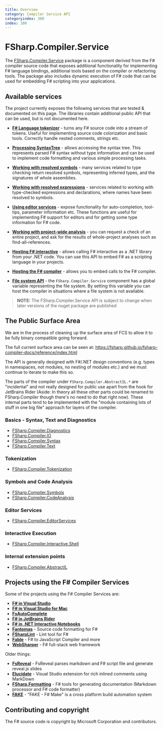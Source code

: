 ```yaml
---
title: Overview
category: Compiler Service API
categoryindex: 300
index: 100
---
```

# FSharp.Compiler.Service

The [FSharp.Compiler.Service](https://www.nuget.org/packages/FSharp.Compiler.Service) package is a component derived from the F# compiler source code that
exposes additional functionality for implementing F# language bindings, additional
tools based on the compiler or refactoring tools. The package also includes
dynamic execution of F# code that can be used for embedding F# scripting into your applications.

## Available services

The project currently exposes the following services that are tested & documented on this page.
The libraries contain additional public API that can be used, but is not documented here.

* [**F# Language tokenizer**](tokenizer.html) - turns any F# source code into a stream of tokens.
  Useful for implementing source code colorization and basic tools. Correctly handle nested
  comments, strings etc.

* [**Processing SyntaxTree**](untypedtree.html) - allows accessing the syntax tree.
  This represents parsed F# syntax without type information and can be used to implement code formatting
  and various simple processing tasks.

* [**Working with resolved symbols**](symbols.html) - many services related to type checking
  return resolved symbols, representing inferred types, and the signatures of whole assemblies.

* [**Working with resolved expressions**](typedtree.html) - services related to working with
  type-checked expressions and declarations, where names have been resolved to symbols.

* [**Using editor services**](editor.html) - expose functionality for auto-completion, tool-tips,
  parameter information etc. These functions are useful for implementing F# support for editors
  and for getting some type information for F# code.

* [**Working with project-wide analysis**](project.html) - you can request a check of
  an entire project, and ask for the results of whole-project analyses such as find-all-references.

* [**Hosting F# interactive**](interactive.html) - allows calling F# interactive as a .NET library
  from your .NET code. You can use this API to embed F# as a scripting language in your projects.

* [**Hosting the F# compiler**](compiler.html) - allows you to embed calls to the F# compiler.

* [**File system API**](filesystem.html) - the `FSharp.Compiler.Service` component has a global variable
  representing the file system. By setting this variable you can host the compiler in situations where a file system
  is not available.

> **NOTE:** The FSharp.Compiler.Service API is subject to change when later versions of the nuget package are published

## The Public Surface Area

We are in the process of cleaning up the surface area of FCS to allow it to be fully binary compatible going forward.

The full current surface area can be seen at: https://fsharp.github.io/fsharp-compiler-docs/reference/index.html

The API is generally designed with F#/.NET design conventions (e.g. types in namespaces, not modules, no nesting of modules etc.) and we must continue to iterate to make this so.

The parts of the compiler under `FSharp.Compiler.AbstractIL.*` are "incidental" and not really designed for public use apart from the hook for JetBrains Rider (Aside: In theory all these other parts could be renamed to FSharp.Compiler though there's no need to do that right now).   These internal parts tend to be implemented with the "module containing lots of stuff in one big file" approach for layers of the compiler.

### Basics - Syntax, Text and Diagnostics

* [FSharp.Compiler.Diagnostics](reference/fsharp-compiler-diagnostics.html)
* [FSharp.Compiler.IO](reference/fsharp-compiler-io.html)
* [FSharp.Compiler.Syntax](reference/fsharp-compiler-syntax.html)
* [FSharp.Compiler.Text](reference/fsharp-compiler-text.html)

### Tokenization

* [FSharp.Compiler.Tokenization](reference/fsharp-compiler-tokenization.html)

### Symbols and Code Analysis

* [FSharp.Compiler.Symbols](reference/fsharp-compiler-symbols.html)
* [FSharp.Compiler.CodeAnalysis](reference/fsharp-compiler-codeanalysis.html)

### Editor Services

* [FSharp.Compiler.EditorServices](reference/fsharp-compiler-editorservices.html)

### Interactive Execution

* [FSharp.Compiler.Interactive.Shell](reference/fsharp-compiler-interactive-shell.html)

### Internal extension points

* [FSharp.Compiler.AbstractIL](reference/fsharp-compiler-abstractil.html)

## Projects using the F# Compiler Services

Some of the projects using the F# Compiler Services are:

* [**F# in Visual Studio**](https://github.com/dotnet/fsharp/)
* [**F# in Visual Studio for Mac**](https://github.com/mono/monodevelop/tree/master/main/external/fsharpbinding)
* [**FsAutoComplete**](https://github.com/fsharp/FsAutoComplete)
* [**F# in JetBrains Rider**](https://www.jetbrains.com/help/rider/F_Sharp.html)
* [**F# in .NET Interactive Notebooks**](https://github.com/dotnet/interactive)
* [**Fantomas**](https://github.com/fsprojects/fantomas/) - Source code formatting for F#
* [**FSharpLint**](https://fsprojects.github.io/FSharpLint/) - Lint tool for F#
* [**Fable**](https://fable.io/) - F# to JavaScript Compiler and more
* [**WebSharper**](https://websharper.com/) - F# full-stack web framework

Older things:

* [**FsReveal**](https://fsprojects.github.io/FsReveal/) - FsReveal parses markdown and F# script file and generate reveal.js slides
* [**Elucidate**](https://github.com/rookboom/Elucidate) - Visual Studio extension for rich inlined comments using MarkDown
* [**FSharp.Formatting**](http://fsprojects.github.io/FSharp.Formatting/) - F# tools for generating documentation (Markdown processor and F# code formatter)
* [**FAKE**](https://fsprojects.github.io/FAKE/) - "FAKE - F# Make" is a cross platform build automation system

## Contributing and copyright

The F# source code is copyright by Microsoft Corporation and contributors.
